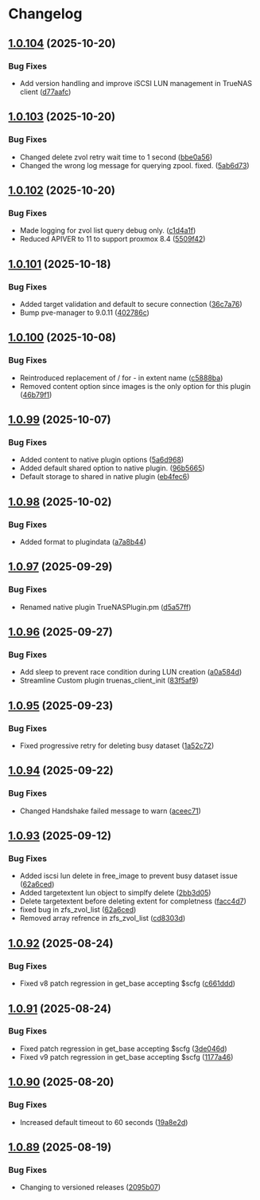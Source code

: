 # Changelog

## [1.0.104](https://github.com/boomshankerx/proxmox-truenas/compare/v1.0.103...v1.0.104) (2025-10-20)


### Bug Fixes

* Add version handling and improve iSCSI LUN management in TrueNAS client ([d77aafc](https://github.com/boomshankerx/proxmox-truenas/commit/d77aafc932dd0c3d68afff058732f6db8b78dd11))

## [1.0.103](https://github.com/boomshankerx/proxmox-truenas/compare/v1.0.102...v1.0.103) (2025-10-20)


### Bug Fixes

* Changed delete zvol retry wait time to 1 second ([bbe0a56](https://github.com/boomshankerx/proxmox-truenas/commit/bbe0a56118a39e6f1f80b638e84e1b81ac2e8da2))
* Changed the wrong log message for querying zpool. fixed. ([5ab6d73](https://github.com/boomshankerx/proxmox-truenas/commit/5ab6d73a7ecbb0d79b532a489dbabc8767922809))

## [1.0.102](https://github.com/boomshankerx/proxmox-truenas/compare/v1.0.101...v1.0.102) (2025-10-20)


### Bug Fixes

* Made logging for zvol list query debug only. ([c1d4a1f](https://github.com/boomshankerx/proxmox-truenas/commit/c1d4a1f923fac63191b679537c8ee64e7975aec8))
* Reduced APIVER to 11 to support proxmox 8.4 ([5509f42](https://github.com/boomshankerx/proxmox-truenas/commit/5509f423ae733a64a2f65db548725b7f3edce042))

## [1.0.101](https://github.com/boomshankerx/proxmox-truenas/compare/v1.0.100...v1.0.101) (2025-10-18)


### Bug Fixes

* Added target validation and default to secure connection ([36c7a76](https://github.com/boomshankerx/proxmox-truenas/commit/36c7a766d26e3c8a58a8548ed3b09e686e4f5563))
* Bump pve-manager to 9.0.11 ([402786c](https://github.com/boomshankerx/proxmox-truenas/commit/402786c304e7867c6d830894c7839cc776c9fca4))

## [1.0.100](https://github.com/boomshankerx/proxmox-truenas/compare/v1.0.99...v1.0.100) (2025-10-08)


### Bug Fixes

* Reintroduced replacement of / for - in extent name ([c5888ba](https://github.com/boomshankerx/proxmox-truenas/commit/c5888ba561799a06a87870dd1325fe78c64f2806))
* Removed content option since images is the only option for this plugin ([46b79f1](https://github.com/boomshankerx/proxmox-truenas/commit/46b79f18fd376ee963f3444635ac3cdeec6c8ec4))

## [1.0.99](https://github.com/boomshankerx/proxmox-truenas/compare/v1.0.98...v1.0.99) (2025-10-07)


### Bug Fixes

* Added content to native plugin options ([5a6d968](https://github.com/boomshankerx/proxmox-truenas/commit/5a6d96807a1e4f4106322c04763f754c837be764))
* Added default shared option to native plugin. ([96b5665](https://github.com/boomshankerx/proxmox-truenas/commit/96b5665885040d3fa091321bc621d8ddfb46fdd3))
* Default storage to shared in native plugin ([eb4fec6](https://github.com/boomshankerx/proxmox-truenas/commit/eb4fec64aa1f1593dd27f029753b80ff13fc7a3b))

## [1.0.98](https://github.com/boomshankerx/proxmox-truenas/compare/v1.0.97...v1.0.98) (2025-10-02)


### Bug Fixes

* Added format to plugindata ([a7a8b44](https://github.com/boomshankerx/proxmox-truenas/commit/a7a8b4431dfcb9694c047772a7a851a618f94a41))

## [1.0.97](https://github.com/boomshankerx/proxmox-truenas/compare/v1.0.96...v1.0.97) (2025-09-29)


### Bug Fixes

* Renamed native plugin TrueNASPlugin.pm ([d5a57ff](https://github.com/boomshankerx/proxmox-truenas/commit/d5a57ff294d550d35dfa292330882d9d85b0e73e))

## [1.0.96](https://github.com/boomshankerx/proxmox-truenas/compare/v1.0.95...v1.0.96) (2025-09-27)


### Bug Fixes

* Add sleep to prevent race condition during LUN creation ([a0a584d](https://github.com/boomshankerx/proxmox-truenas/commit/a0a584d9cde8854293e5407338b9792a1b0de343))
* Streamline Custom plugin truenas_client_init ([83f5af9](https://github.com/boomshankerx/proxmox-truenas/commit/83f5af902ccbe7b04c46664edcfb025ed60b0980))

## [1.0.95](https://github.com/boomshankerx/proxmox-truenas/compare/v1.0.94...v1.0.95) (2025-09-23)


### Bug Fixes

* Fixed progressive retry for deleting busy dataset ([1a52c72](https://github.com/boomshankerx/proxmox-truenas/commit/1a52c72ac4be0d58b190d0e4e191f841c315a786))

## [1.0.94](https://github.com/boomshankerx/proxmox-truenas/compare/v1.0.93...v1.0.94) (2025-09-22)


### Bug Fixes

* Changed Handshake failed message to warn ([aceec71](https://github.com/boomshankerx/proxmox-truenas/commit/aceec71011bb450043669947208fb99b26d6a4ab))

## [1.0.93](https://github.com/boomshankerx/proxmox-truenas/compare/v1.0.92...v1.0.93) (2025-09-12)


### Bug Fixes

* Added iscsi lun delete in free_image to prevent busy dataset issue ([62a6ced](https://github.com/boomshankerx/proxmox-truenas/commit/62a6ced64badddc2b6fc0da75226b25fc2a10fed))
* Added targetextent lun object to simplfy delete ([2bb3d05](https://github.com/boomshankerx/proxmox-truenas/commit/2bb3d0503456bc1e57859746127ed929e1a397ef))
* Delete targetextent before deleting extent for completness ([facc4d7](https://github.com/boomshankerx/proxmox-truenas/commit/facc4d75a4ef8db34f199c1d3623f7339c64333e))
* fixed bug in zfs_zvol_list ([62a6ced](https://github.com/boomshankerx/proxmox-truenas/commit/62a6ced64badddc2b6fc0da75226b25fc2a10fed))
* Removed array refrence in zfs_zvol_list ([cd8303d](https://github.com/boomshankerx/proxmox-truenas/commit/cd8303d469ba0b73f75a20ace1879bf9ab29f2f4))

## [1.0.92](https://github.com/boomshankerx/proxmox-truenas/compare/v1.0.91...v1.0.92) (2025-08-24)


### Bug Fixes

* Fixed v8 patch regression in get_base accepting $scfg ([c661ddd](https://github.com/boomshankerx/proxmox-truenas/commit/c661ddd905774fdbff8ed955289e966f42a1f7d4))

## [1.0.91](https://github.com/boomshankerx/proxmox-truenas/compare/v1.0.90...v1.0.91) (2025-08-24)


### Bug Fixes

* Fixed patch regression in get_base accepting $scfg ([3de046d](https://github.com/boomshankerx/proxmox-truenas/commit/3de046d8513b677ce4d39a4a4ef451446cf5c5da))
* Fixed v9 patch regression in get_base accepting $scfg ([1177a46](https://github.com/boomshankerx/proxmox-truenas/commit/1177a4658203d1389b437176847df4f62b6009bc))

## [1.0.90](https://github.com/boomshankerx/proxmox-truenas/compare/v1.0.89...v1.0.90) (2025-08-20)


### Bug Fixes

* Increased default timeout to 60 seconds ([19a8e2d](https://github.com/boomshankerx/proxmox-truenas/commit/19a8e2d0d8048fa5d6a5d99c49cfb6ac8d43d3f6))

## [1.0.89](https://github.com/boomshankerx/proxmox-truenas/compare/v1.0.88...v1.0.89) (2025-08-19)


### Bug Fixes

* Changing to versioned releases ([2095b07](https://github.com/boomshankerx/proxmox-truenas/commit/2095b07dd08e17c9790649aeb80715b280031837))
